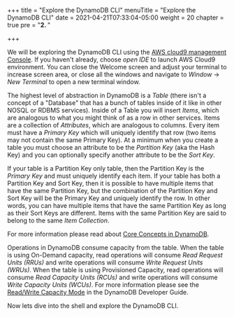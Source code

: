+++
title = "Explore the DynamoDB CLI"
menuTitle = "Explore the DynamoDB CLI"
date = 2021-04-21T07:33:04-05:00
weight = 20
chapter = true
pre = "<b>2. </b>"

+++

We will be exploring the DynamoDB CLI using the [AWS cloud9 management Console](https://console.aws.amazon.com/cloud9/home).  If you haven't already, choose *open IDE* to launch AWS Cloud9 environment. You can close the Welcome screen and adjust your terminal to increase screen area, or close all the windows and navigate to *Window* -> *New Terminal* to open a new terminal window.

The highest level of abstraction in DynamoDB is a *Table* (there isn't a concept of a "Database" that has a bunch of tables inside of it like in other NOSQL or RDBMS services).  Inside of a Table you will insert *Items*, which are analogous to what you might think of as a row in other services.  Items are a collection of *Attributes*, which are analogous to columns.  Every item must have a *Primary Key* which will uniquely identify that row (two items may not contain the same Primary Key).  At a minimum when you create a table you must choose an attribute to be the *Partition Key* (aka the Hash Key) and you can optionally specify another attribute to be the *Sort Key*.  

If your table is a Partition Key only table, then the Partition Key is the *Primary Key* and must uniquely identify each item.  If your table has both a Partition Key and Sort Key, then it is possible to have multiple items that have the same Partition Key, but the combination of the Partition Key and Sort Key will be the Primary Key and uniquely identify the row.  In other words, you can have multiple items that have the same Partition Key as long as their Sort Keys are different. Items with the same Partition Key are said to belong to the same *Item Collection*.

For more information please read about [Core Concepts in DynamoDB](https://docs.aws.amazon.com/amazondynamodb/latest/developerguide/HowItWorks.CoreComponents.html).

Operations in DynamoDB consume capacity from the table.  When the table is using On-Demand capacity, read operations will consume *Read Request Units (RRUs)* and write operations will consume *Write Request Units (WRUs)*. When the table is using Provisioned Capacity, read operations will consume *Read Capacity Units (RCUs)* and write operations will consume *Write Capacity Units (WCUs)*.  For more information please see the [Read/Write Capacity Mode](https://docs.aws.amazon.com/amazondynamodb/latest/developerguide/HowItWorks.ReadWriteCapacityMode.html) in the DynamoDB Developer Guide.

Now lets dive into the shell and explore the DynamoDB CLI.

